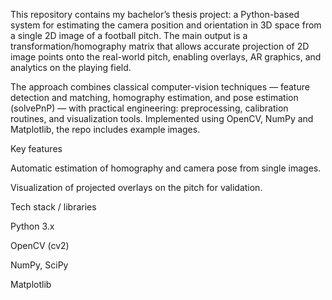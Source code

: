 This repository contains my bachelor’s thesis project: a Python-based system for estimating the camera position and orientation in 3D space from a single 2D image of a football pitch. The main output is a transformation/homography matrix that allows accurate projection of 2D image points onto the real-world pitch, enabling overlays, AR graphics, and analytics on the playing field.

The approach combines classical computer-vision techniques — feature detection and matching, homography estimation, and pose estimation (solvePnP) — with practical engineering: preprocessing, calibration routines, and visualization tools. Implemented using OpenCV, NumPy and Matplotlib, the repo includes example images.

Key features

Automatic estimation of homography and camera pose from single images.

Visualization of projected overlays on the pitch for validation.


Tech stack / libraries

Python 3.x

OpenCV (cv2)

NumPy, SciPy

Matplotlib 
